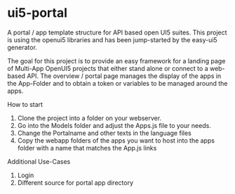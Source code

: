# ui5-portal
A portal / app template structure for API based open UI5 suites.
This project is using the openui5 libraries and has been jump-started by the easy-ui5 generator.

The goal for this project is to provide an easy framework for a landing page of Multi-App OpenUI5 projects that either stand alone or connect to a web-based API. 
The overview / portal page manages the display of the apps in the App-Folder and to obtain a token or variables to be managed around the apps.

How to start
1. Clone the project into a folder on your webserver.
2. Go into the Models folder and adjust the Apps.js file to your needs.
3. Change the Portalname and other texts in the language files
4. Copy the webapp folders of the apps you want to host into the apps folder with a name that matches the App.js links

Additional Use-Cases
1. Login
2. Different source for portal app directory
